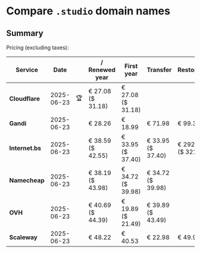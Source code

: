 # Compare `.studio` domain names

## Summary

Pricing (excluding taxes):

| Service | Date |  | / Renewed year | First year | Transfer | Restoration |
|--|--|--|--|--|--|--|
| **Cloudflare** | 2025-06-23 | 🏆 | € 27.08<br>($ 31.18) | € 27.08<br>($ 31.18) |  |  |
| **Gandi** | 2025-06-23 |  | € 28.26 | € 18.99 | € 71.98 | € 99.31 |
| **Internet.bs** | 2025-06-23 |  | € 38.59<br>($ 42.55) | € 33.95<br>($ 37.40) | € 33.95<br>($ 37.40) | € 292.05<br>($ 321.75) |
| **Namecheap** | 2025-06-23 |  | € 38.19<br>($ 43.98) | € 34.72<br>($ 39.98) | € 34.72<br>($ 39.98) |  |
| **OVH** | 2025-06-23 |  | € 40.69<br>($ 44.39) | € 19.89<br>($ 21.49) | € 39.89<br>($ 43.49) |  |
| **Scaleway** | 2025-06-23 |  | € 48.22 | € 40.53 | € 22.98 | € 49.99 |
